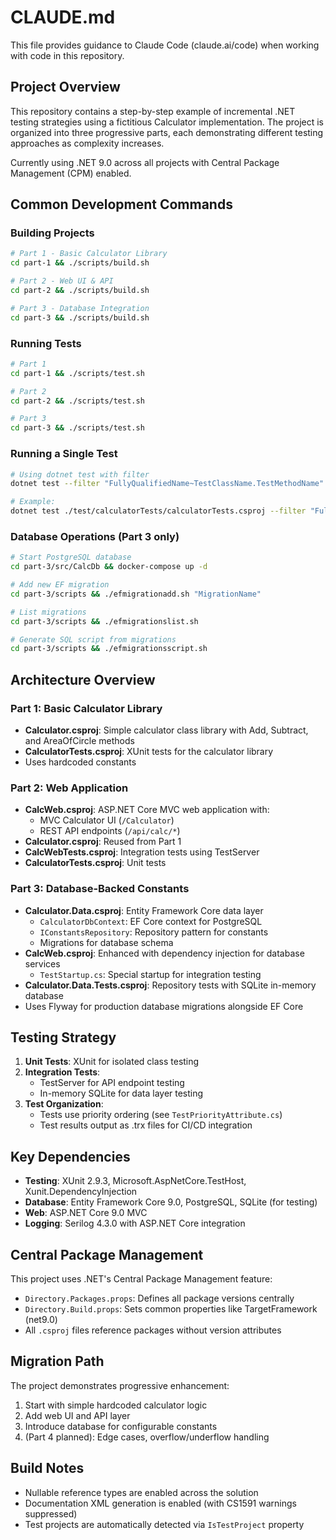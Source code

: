 # CLAUDE.md

This file provides guidance to Claude Code (claude.ai/code) when working with code in this repository.

## Project Overview

This repository contains a step-by-step example of incremental .NET testing strategies using a fictitious Calculator implementation. The project is organized into three progressive parts, each demonstrating different testing approaches as complexity increases.

Currently using .NET 9.0 across all projects with Central Package Management (CPM) enabled.

## Common Development Commands

### Building Projects

```bash
# Part 1 - Basic Calculator Library
cd part-1 && ./scripts/build.sh

# Part 2 - Web UI & API
cd part-2 && ./scripts/build.sh

# Part 3 - Database Integration
cd part-3 && ./scripts/build.sh
```

### Running Tests

```bash
# Part 1
cd part-1 && ./scripts/test.sh

# Part 2
cd part-2 && ./scripts/test.sh

# Part 3
cd part-3 && ./scripts/test.sh
```

### Running a Single Test
```bash
# Using dotnet test with filter
dotnet test --filter "FullyQualifiedName~TestClassName.TestMethodName"

# Example:
dotnet test ./test/calculatorTests/calculatorTests.csproj --filter "FullyQualifiedName~CalculatorTests.Calculator_Add_5_Plus_10_Equal_15"
```

### Database Operations (Part 3 only)

```bash
# Start PostgreSQL database
cd part-3/src/CalcDb && docker-compose up -d

# Add new EF migration
cd part-3/scripts && ./efmigrationadd.sh "MigrationName"

# List migrations
cd part-3/scripts && ./efmigrationslist.sh

# Generate SQL script from migrations
cd part-3/scripts && ./efmigrationsscript.sh
```

## Architecture Overview

### Part 1: Basic Calculator Library
- **Calculator.csproj**: Simple calculator class library with Add, Subtract, and AreaOfCircle methods
- **CalculatorTests.csproj**: XUnit tests for the calculator library
- Uses hardcoded constants

### Part 2: Web Application
- **CalcWeb.csproj**: ASP.NET Core MVC web application with:
  - MVC Calculator UI (`/Calculator`)
  - REST API endpoints (`/api/calc/*`)
- **Calculator.csproj**: Reused from Part 1
- **CalcWebTests.csproj**: Integration tests using TestServer
- **CalculatorTests.csproj**: Unit tests

### Part 3: Database-Backed Constants
- **Calculator.Data.csproj**: Entity Framework Core data layer
  - `CalculatorDbContext`: EF Core context for PostgreSQL
  - `IConstantsRepository`: Repository pattern for constants
  - Migrations for database schema
- **CalcWeb.csproj**: Enhanced with dependency injection for database services
  - `TestStartup.cs`: Special startup for integration testing
- **Calculator.Data.Tests.csproj**: Repository tests with SQLite in-memory database
- Uses Flyway for production database migrations alongside EF Core

## Testing Strategy

1. **Unit Tests**: XUnit for isolated class testing
2. **Integration Tests**: 
   - TestServer for API endpoint testing
   - In-memory SQLite for data layer testing
3. **Test Organization**: 
   - Tests use priority ordering (see `TestPriorityAttribute.cs`)
   - Test results output as .trx files for CI/CD integration

## Key Dependencies

- **Testing**: XUnit 2.9.3, Microsoft.AspNetCore.TestHost, Xunit.DependencyInjection
- **Database**: Entity Framework Core 9.0, PostgreSQL, SQLite (for testing)
- **Web**: ASP.NET Core 9.0 MVC
- **Logging**: Serilog 4.3.0 with ASP.NET Core integration

## Central Package Management

This project uses .NET's Central Package Management feature:
- `Directory.Packages.props`: Defines all package versions centrally
- `Directory.Build.props`: Sets common properties like TargetFramework (net9.0)
- All `.csproj` files reference packages without version attributes

## Migration Path

The project demonstrates progressive enhancement:
1. Start with simple hardcoded calculator logic
2. Add web UI and API layer
3. Introduce database for configurable constants
4. (Part 4 planned): Edge cases, overflow/underflow handling

## Build Notes

- Nullable reference types are enabled across the solution
- Documentation XML generation is enabled (with CS1591 warnings suppressed)
- Test projects are automatically detected via `IsTestProject` property
